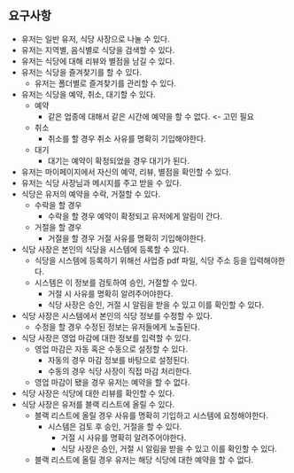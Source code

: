 ## 요구사항
- 유저는 일반 유저, 식당 사장으로 나눌 수 있다.
- 유저는 지역별, 음식별로 식당을 검색할 수 있다.
- 유저는 식당에 대해 리뷰와 별점을 남길 수 있다.
- 유저는 식당을 즐겨찾기를 할 수 있다.
  - 유저는 폴더별로 즐겨찾기를 관리할 수 있다.
- 유저는 식당을 예약, 취소, 대기할 수 있다.
    - 예약
      - 같은 업종에 대해서 같은 시간에 예약을 할 수 없다. <- 고민 필요
    - 취소
      - 취소를 할 경우 취소 사유를 명확히 기입해야한다.
    - 대기
      - 대기는 예약이 확정되었을 경우 대기가 된다.
- 유저는 마이페이지에서 자신의 예약, 리뷰, 별점을 확인할 수 있다.
- 유저는 식당 사장님과 메시지를 주고 받을 수 있다.
- 식당은 유저의 예약을 수락, 거절할 수 있다.
    - 수락을 할 경우
      - 수락을 할 경우 예약이 확정되고 유저에게 알림이 간다.
    - 거절을 할 경우
      - 거절을 할 경우 거절 사유를 명확히 기입해야한다.
- 식당 사장은 본인의 식당을 시스템에 등록할 수 있다.
    - 식당을 시스템에 등록하기 위해선 사업증 pdf 파일, 식당 주소 등을 입력해야한다.
    - 시스템은 이 정보를 검토하여 승인, 거절할 수 있다.
        - 거절 시 사유를 명확히 알려주어야한다.
        - 식당 사장은 승인, 거절 시 알림을 받을 수 있고 이를 확인할 수 있다.
- 식당 사장은 시스템에서 본인의 식당 정보를 수정할 수 있다.
    - 수정을 할 경우 수정된 정보는 유저들에게 노출된다.
- 식당 사장은 영업 마감에 대한 정보를 입력할 수 있다.
    - 영업 마감은 자동 혹은 수동으로 설정할 수 있다.
      - 자동의 경우 마감 정보를 바탕으로 설정된다.
      - 수동의 경우 식당 사장이 직접 마감 처리한다.
    - 영업 마감이 됐을 경우 유저는 예약을 할 수 없다.
- 식당 사장은 식당에 대한 리뷰를 확인할 수 있다.
- 식당 사장은 유저를 블랙 리스트에 올릴 수 있다.
  - 블랙 리스트에 올릴 경우 사유를 명확히 기입하고 시스템에 요청해야한다.
    - 시스템은 검토 후 승인, 거절을 할 수 있다.
      - 거절 시 사유를 명확히 알려주어야한다.
      - 식당 사장은 승인, 거절 시 알림을 받을 수 있고 이를 확인할 수 있다. 
  - 블랙 리스트에 올릴 경우 유저는 해당 식당에 대한 예약을 할 수 없다.